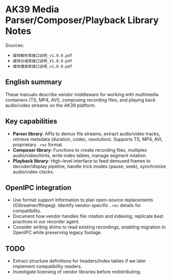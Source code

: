 # AK39 Media Parser/Composer/Playback Library Notes

Sources:
- `媒体解析库接口说明_v1.0.0.pdf`
- `媒体合成库接口说明_V1.0.0.pdf`
- `媒体播放库接口说明_v1.0.0.pdf`

## English summary
These manuals describe vendor middleware for working with multimedia containers (TS, MP4, AVI), composing recording files, and playing back audio/video streams on the AK39 platform.

## Key capabilities
- **Parser library**: APIs to demux file streams, extract audio/video tracks, retrieve metadata (duration, codec, resolution). Supports TS, MP4, AVI, proprietary `.rec` format.
- **Composer library**: Functions to create recording files, multiplex audio/video/hints, write index tables, manage segment rotation.
- **Playback library**: High-level interface to feed demuxed frames to decoder/display pipeline, handle trick modes (pause, seek), synchronize audio/video clocks.

## OpenIPC integration
- Use format support information to plan open-source replacements (GStreamer/ffmpeg). Identify vendor-specific `.rec` details for compatibility.
- Document how vendor handles file rotation and indexing; replicate best practices in our recorder agent.
- Consider writing shims to read existing recordings, enabling migration to OpenIPC while preserving legacy footage.

## TODO
- Extract structure definitions for headers/index tables if we later implement compatibility readers.
- Investigate licensing of vendor libraries before redistributing.

